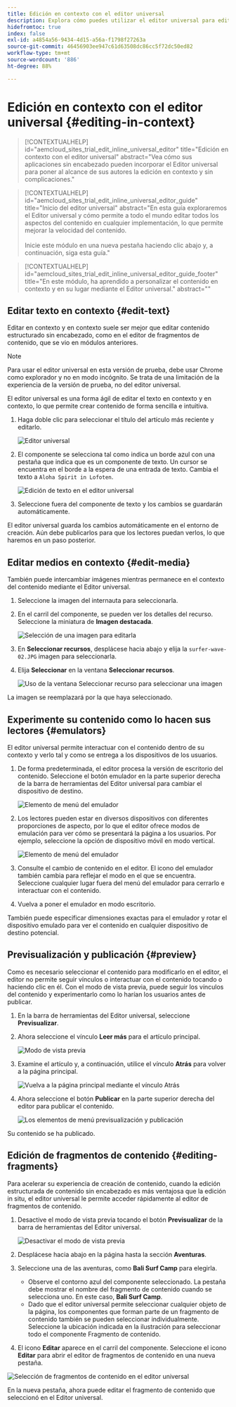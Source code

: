 ```yaml
---
title: Edición en contexto con el editor universal
description: Explora cómo puedes utilizar el editor universal para editar cualquier aspecto del contenido en contexto y en contexto en cualquier implementación.
hidefromtoc: true
index: false
exl-id: a4854a56-9434-4d15-a56a-f1798f27263a
source-git-commit: 46456903ee947c61d63508dc86cc5f72dc50ed82
workflow-type: tm+mt
source-wordcount: '886'
ht-degree: 88%

---
```



# Edición en contexto con el editor universal {#editing-in-context}

>[!CONTEXTUALHELP]
>id="aemcloud_sites_trial_edit_inline_universal_editor"
>title="Edición en contexto con el editor universal"
>abstract="Vea cómo sus aplicaciones sin encabezado pueden incorporar el Editor universal para poner al alcance de sus autores la edición en contexto y sin complicaciones."

>[!CONTEXTUALHELP]
>id="aemcloud_sites_trial_edit_inline_universal_editor_guide"
>title="Inicio del editor universal"
>abstract="En esta guía exploraremos el Editor universal y cómo permite a todo el mundo editar todos los aspectos del contenido en cualquier implementación, lo que permite mejorar la velocidad del contenido.<br><br>Inicie este módulo en una nueva pestaña haciendo clic abajo y, a continuación, siga esta guía."

>[!CONTEXTUALHELP]
>id="aemcloud_sites_trial_edit_inline_universal_editor_guide_footer"
>title="En este módulo, ha aprendido a personalizar el contenido en contexto y en su lugar mediante el Editor universal."
>abstract=""

## Editar texto en contexto {#edit-text}

Editar en contexto y en contexto suele ser mejor que editar contenido estructurado sin encabezado, como en el editor de fragmentos de contenido, que se vio en módulos anteriores.

>[!NOTE]
>
>Para usar el editor universal en esta versión de prueba, debe usar Chrome como explorador y no en modo incógnito. Se trata de una limitación de la experiencia de la versión de prueba, no del editor universal.

El editor universal es una forma ágil de editar el texto en contexto y en contexto, lo que permite crear contenido de forma sencilla e intuitiva.

1. Haga doble clic para seleccionar el título del artículo más reciente y editarlo.

   ![Editor universal](assets/do-not-localize/ue-component-mode.png)

1. El componente se selecciona tal como indica un borde azul con una pestaña que indica que es un componente de texto. Un cursor se encuentra en el borde a la espera de una entrada de texto. Cambia el texto a `Aloha Spirit in Lofoten`.

   ![Edición de texto en el editor universal](assets/do-not-localize/ue-edit-text-2.png)

1. Seleccione fuera del componente de texto y los cambios se guardarán automáticamente.

El editor universal guarda los cambios automáticamente en el entorno de creación. Aún debe publicarlos para que los lectores puedan verlos, lo que haremos en un paso posterior.

## Editar medios en contexto {#edit-media}

También puede intercambiar imágenes mientras permanece en el contexto del contenido mediante el Editor universal.

1. Seleccione la imagen del internauta para seleccionarla.

1. En el carril del componente, se pueden ver los detalles del recurso. Seleccione la miniatura de **Imagen destacada**.

   ![Selección de una imagen para editarla](assets/do-not-localize/ue-edit-media.png)

1. En **Seleccionar recursos**, desplácese hacia abajo y elija la `surfer-wave-02.JPG` imagen para seleccionarla.

1. Elija **Seleccionar** en la ventana **Seleccionar recursos**.

   ![Uso de la ventana Seleccionar recurso para seleccionar una imagen](assets/do-not-localize/ue-select-asset.png)

La imagen se reemplazará por la que haya seleccionado.

## Experimente su contenido como lo hacen sus lectores {#emulators}

El editor universal permite interactuar con el contenido dentro de su contexto y verlo tal y como se entrega a los dispositivos de los usuarios.

1. De forma predeterminada, el editor procesa la versión de escritorio del contenido. Seleccione el botón emulador en la parte superior derecha de la barra de herramientas del Editor universal para cambiar el dispositivo de destino.

   ![Elemento de menú del emulador](assets/do-not-localize/ue-emulator-1.png)

1. Los lectores pueden estar en diversos dispositivos con diferentes proporciones de aspecto, por lo que el editor ofrece modos de emulación para ver cómo se presentará la página a los usuarios. Por ejemplo, seleccione la opción de dispositivo móvil en modo vertical.

   ![Elemento de menú del emulador](assets/do-not-localize/ue-emulator-2.png)

1. Consulte el cambio de contenido en el editor. El icono del emulador también cambia para reflejar el modo en el que se encuentra. Seleccione cualquier lugar fuera del menú del emulador para cerrarlo e interactuar con el contenido.

1. Vuelva a poner el emulador en modo escritorio.

También puede especificar dimensiones exactas para el emulador y rotar el dispositivo emulado para ver el contenido en cualquier dispositivo de destino potencial.

## Previsualización y publicación {#preview}

Como es necesario seleccionar el contenido para modificarlo en el editor, el editor no permite seguir vínculos o interactuar con el contenido tocando o haciendo clic en él. Con el modo de vista previa, puede seguir los vínculos del contenido y experimentarlo como lo harían los usuarios antes de publicar.

1. En la barra de herramientas del Editor universal, seleccione **Previsualizar**.

1. Ahora seleccione el vínculo **Leer más** para el artículo principal.

   ![Modo de vista previa](assets/do-not-localize/ue-preview-publish-1.png)

1. Examine el artículo y, a continuación, utilice el vínculo **Atrás** para volver a la página principal.

   ![Vuelva a la página principal mediante el vínculo Atrás](assets/do-not-localize/ue-preview-publish-3.png)

1. Ahora seleccione el botón **Publicar** en la parte superior derecha del editor para publicar el contenido.

   ![Los elementos de menú previsualización y publicación](assets/do-not-localize/ue-preview-publish-4.png)

Su contenido se ha publicado.

## Edición de fragmentos de contenido {#editing-fragments}

Para acelerar su experiencia de creación de contenido, cuando la edición estructurada de contenido sin encabezado es más ventajosa que la edición in situ, el editor universal le permite acceder rápidamente al editor de fragmentos de contenido.

1. Desactive el modo de vista previa tocando el botón **Previsualizar** de la barra de herramientas del Editor universal.

   ![Desactivar el modo de vista previa](assets/do-not-localize/ue-toggle-off-preview.png)

1. Desplácese hacia abajo en la página hasta la sección **Aventuras**.

1. Seleccione una de las aventuras, como **Bali Surf Camp** para elegirla.

   * Observe el contorno azul del componente seleccionado. La pestaña debe mostrar el nombre del fragmento de contenido cuando se selecciona uno. En este caso, **Bali Surf Camp**.
   * Dado que el editor universal permite seleccionar cualquier objeto de la página, los componentes que forman parte de un fragmento de contenido también se pueden seleccionar individualmente. Seleccione la ubicación indicada en la ilustración para seleccionar todo el componente Fragmento de contenido.

1. El icono **Editar** aparece en el carril del componente. Seleccione el icono **Editar** para abrir el editor de fragmentos de contenido en una nueva pestaña.

![Selección de fragmentos de contenido en el editor universal](assets/do-not-localize/ue-content-fragments.png)

En la nueva pestaña, ahora puede editar el fragmento de contenido que seleccionó en el Editor universal.
